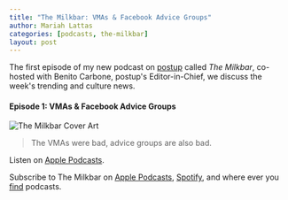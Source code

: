 ```yaml
---
title: "The Milkbar: VMAs & Facebook Advice Groups"
author: Mariah Lattas
categories: [podcasts, the-milkbar]
layout: post
---
```


The first episode of my new podcast on [postup](https://postup.com.au) called *The Milkbar*, co-hosted with Benito Carbone, postup's Editor-in-Chief, we discuss the week's trending and culture news.

#### Episode 1: VMAs & Facebook Advice Groups

![The Milkbar Cover Art](https://images.whooshkaa.com/podcasts/podcast_8805/podcast_media/56655d-milkbar_updated.png?size=500x500)

> The VMAs were bad, advice groups are also bad.

Listen on [Apple Podcasts](https://podcasts.apple.com/au/podcast/episode-1-vmas-facebook-advice-groups/id1478059008?i=1000448229459).

Subscribe to The Milkbar on [Apple Podcasts](https://podcasts.apple.com/au/podcast/the-milkbar/id1478059008), [Spotify](https://open.spotify.com/show/1jZ8UrvFnje63aQNC4fzo2), and where ever you [find](https://player.whooshkaa.com/shows/the-milkbar) podcasts. 